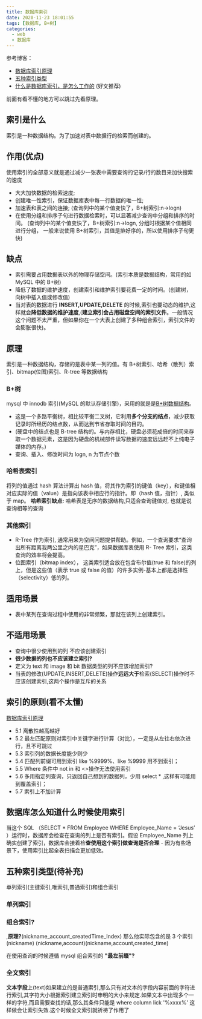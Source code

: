 ```yaml
---
title: 数据库索引
date: 2020-11-23 18:01:55
tags: [数据库, B+树]
categories:
  - web
  - 数据库
---
```


参考博客：

- [数据库索引原理](https://blog.csdn.net/lnazj/article/details/90762470)
- [五种索引类型](https://blog.csdn.net/gaotiedun1/article/details/88584362)
- [什么是数据库索引，是怎么工作的](https://blog.csdn.net/calledWWW/article/details/79371040) (好文推荐)

前面有看不懂的地方可以跳过先看原理。

## 索引是什么

索引是一种数据结构。为了加速对表中数据行的检索而创建的。

## 作用(优点)

使用索引的全部意义就是通过减少一张表中需要查询的记录/行的数目来加快搜索的速度

- 大大加快数据的检索速度;
- 创建唯一性索引，保证数据库表中每一行数据的唯一性;
- 加速表和表之间的连接; (查询列中的某个值变快了，B+树索引:n->logn)
- 在使用分组和排序子句进行数据检索时，可以显著减少查询中分组和排序的时间。 (查询列中的某个值变快了，B+树索引:n->logn, 分组时根据某个值相同进行分组， 一般来说使用 B+树索引，其值是排好序的，所以使用排序子句更快)

## 缺点

- 索引需要占用数据表以外的物理存储空间。(索引本质是数据结构，常用的如 MySQL 中的 B+树)
- 降低了数据的维护速度，创建索引和维护索引要花费一定的时间。(创建树，向树中插入值或修改值)
- 当对表的数据进行 **INSERT,UPDATE,DELETE** 的时候,索引也要动态的维护,这样就会**降低数据的维护速度**,(**建立索引会占用磁盘空间的索引文件**。一般情况这个问题不太严重，但如果你在一个大表上创建了多种组合索引，索引文件的会膨胀很快)。

## 原理

索引是一种数据结构，存储的是表中某一列的值。有 B+树索引、哈希（散列）索引、bitmap(位图)索引、R-tree 等数据结构

### B+树

mysql 中 innodb 索引(MySQL 的默认存储引擎)，采用的就是是[B+树数据结构](https://blog.csdn.net/lnazj/article/details/90762470)。

- 这是一个多路平衡树，相比较平衡二叉树，它利用**多个分支的结点**，减少获取记录时所经历的结点数，从而达到节省存取时间的目的。
- (硬盘中的结点也是 B-tree 结构的。与内存相比，硬盘必须花成倍的时间来存取一个数据元素，这是因为硬盘的机械部件读写数据的速度远远赶不上纯电子媒体的内存。)
- 查询、插入、修改时间为 logn, n 为节点个数

### 哈希表索引

将列的值通过 hash 算法计算出 hash 值，将其作为索引的键值（key），和键值相对应实际的值（value）是指向该表中相应行的指针。即（hash 值，指针）, 类似于 map。
**哈希索引缺点:** 哈希表是无序的数据结构,只适合查询键值对, 也就是说查询相等的查询

### 其他索引

- R-Tree 作为索引, 通常用来为空间问题提供帮助。例如，一个查询要求“查询出所有距离我两公里之内的星巴克”，如果数据库表使用 R- Tree 索引，这类查询的效率将会提高。
- 位图索引（bitmap index）， 这类索引适合放在包含布尔值(true 和 false)的列上，但是这些值（表示 true 或 false 的值）的许多实例-基本上都是选择性（selectivity）低的列。

## 适用场景

- 表中某列在查询过程中使用的非常频繁，那就在该列上创建索引。

## 不适用场景

- 查询中很少使用到的列 不应该创建索引
- **很少数据的列也不应该建立索引?**
- 定义为 text 和 image 和 bit 数据类型的列不应该增加索引?
- 当表的修改(UPDATE,INSERT,DELETE)操作**远远大于**检索(SELECT)操作时不应该创建索引,这两个操作是互斥的关系

## 索引的原则(看不太懂)

[数据库索引原理](https://blog.csdn.net/lnazj/article/details/90762470)

- 5.1 离散性越高越好
- 5.2 最左匹配原则对索引中关键字进行计算（对比），一定是从左往右依次进行，且不可跳过
- 5.3 索引列的数据长度能少则少
- 5.4 匹配列前缀可用到索引 like %9999%、like %9999 用不到索引；
- 5.5 Where 条件中 not in 和 <>操作无法使用索引
- 5.6 多用指定列查询，只返回自己想到的数据列，少用 select \* ,这样有可能用到覆盖索引；
- 5.7 索引上不加计算

## 数据库怎么知道什么时候使用索引

当这个 SQL （SELECT \* FROM Employee WHERE Employee_Name = ‘Jesus’ ）运行时，数据库会检查在查询的列上是否有索引。假设 Employee_Name 列上确实创建了索引，数据库会接着检**查使用这个索引做查询是否合理** - 因为有些场景下，使用索引比起全表扫描会更加低效。

## 五种索引类型(待补充)

单列索引(主键索引,唯索引,普通索引)和组合索引

### 单列索引

### 组合索引?

,**原理?**(nickname_account_createdTime_Index) 那么他实际包含的是 3 个索引 (nickname) (nickname,account)(nickname,account,created_time)

在使用查询的时候遵循 mysql 组合索引的 **"最左前缀"?**

### 全文索引

**文本字段**上(text)如果建立的是普通索引,那么只有对文本的字段内容前面的字符进行索引,其字符大小根据索引建立索引时申明的大小来规定.如果文本中出现多个一样的字符,而且需要查找的话,那么其条件只能是 where column lick '%xxxx%' 这样做会让索引失效.这个时候全文索引就祈祷了作用了
